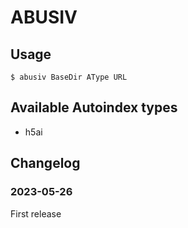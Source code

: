 # ABUSIV

## Usage

```$ abusiv BaseDir AType URL```

## Available Autoindex types

- h5ai

## Changelog

### 2023-05-26

First release
